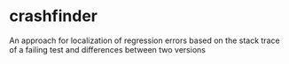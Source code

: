# crashfinder
An approach for localization of regression errors based on the stack trace of a failing test and differences between two versions
